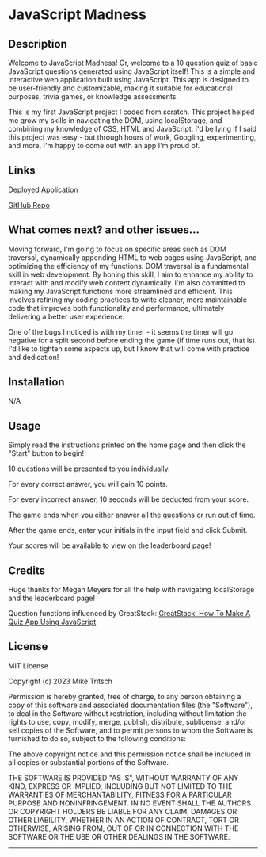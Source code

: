 # JavaScript Madness

## Description

Welcome to JavaScript Madness! Or, welcome to a 10 question quiz of basic JavaScript questions generated using JavaScript itself! This is a simple and interactive web application built using JavaScript. This app is designed to be user-friendly and customizable, making it suitable for educational purposes, trivia games, or knowledge assessments.

This is my first JavaScript project I coded from scratch. This project helped me grow my skills in navigating the DOM, using localStorage, and combining my knowledge of CSS, HTML and JavaScript. I'd be lying if I said this project was easy - but through hours of work, Googling, experimenting, and more, I'm happy to come out with an app I'm proud of.

## Links

[Deployed Application](https://miketritsch.github.io/javascript-madness/)

[GitHub Repo](https://github.com/MikeTritsch/javascript-madness)

## What comes next? and other issues...

Moving forward, I'm going to focus on specific areas such as DOM traversal, dynamically appending HTML to web pages using JavaScript, and optimizing the efficiency of my functions. DOM traversal is a fundamental skill in web development. By honing this skill, I aim to enhance my ability to interact with and modify web content dynamically. I'm also committed to making my JavaScript functions more streamlined and efficient. This involves refining my coding practices to write cleaner, more maintainable code that improves both functionality and performance, ultimately delivering a better user experience.

One of the bugs I noticed is with my timer - it seems the timer will go negative for a split second before ending the game (if time runs out, that is). I'd like to tighten some aspects up, but I know that will come with practice and dedication!

## Installation

N/A

## Usage

Simply read the instructions printed on the home page and then click the "Start" button to begin!

10 questions will be presented to you individually.

For every correct answer, you will gain 10 points.

For every incorrect answer, 10 seconds will be deducted from your score.

The game ends when you either answer all the questions or run out of time.

After the game ends, enter your initials in the input field and click Submit.

Your scores will be available to view on the leaderboard page!

## Credits

Huge thanks for Megan Meyers for all the help with navigating localStorage and the leaderboard page!

Question functions influenced by GreatStack:
[GreatStack: How To Make A Quiz App Using JavaScript](https://www.youtube.com/watch?v=PBcqGxrr9g8)

## License

MIT License

Copyright (c) 2023 Mike Tritsch

Permission is hereby granted, free of charge, to any person obtaining a copy
of this software and associated documentation files (the "Software"), to deal
in the Software without restriction, including without limitation the rights
to use, copy, modify, merge, publish, distribute, sublicense, and/or sell
copies of the Software, and to permit persons to whom the Software is
furnished to do so, subject to the following conditions:

The above copyright notice and this permission notice shall be included in all
copies or substantial portions of the Software.

THE SOFTWARE IS PROVIDED "AS IS", WITHOUT WARRANTY OF ANY KIND, EXPRESS OR
IMPLIED, INCLUDING BUT NOT LIMITED TO THE WARRANTIES OF MERCHANTABILITY,
FITNESS FOR A PARTICULAR PURPOSE AND NONINFRINGEMENT. IN NO EVENT SHALL THE
AUTHORS OR COPYRIGHT HOLDERS BE LIABLE FOR ANY CLAIM, DAMAGES OR OTHER
LIABILITY, WHETHER IN AN ACTION OF CONTRACT, TORT OR OTHERWISE, ARISING FROM,
OUT OF OR IN CONNECTION WITH THE SOFTWARE OR THE USE OR OTHER DEALINGS IN THE
SOFTWARE.

---
